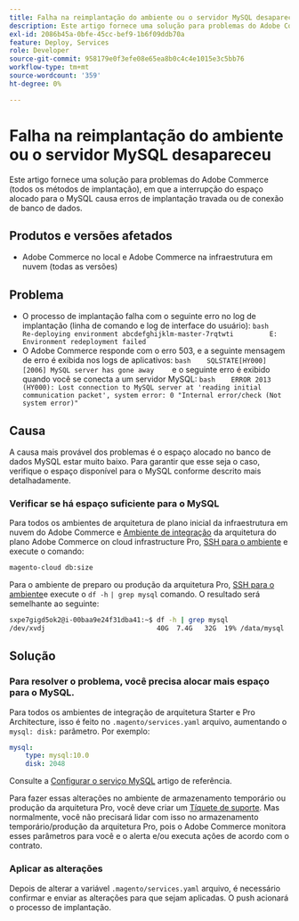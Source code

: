 ```yaml
---
title: Falha na reimplantação do ambiente ou o servidor MySQL desapareceu
description: Este artigo fornece uma solução para problemas do Adobe Commerce (todos os métodos de implantação), em que a interrupção do espaço alocado para o MySQL causa erros de implantação travada ou de conexão de banco de dados.
exl-id: 2086b45a-0bfe-45cc-bef9-1b6f09ddb70a
feature: Deploy, Services
role: Developer
source-git-commit: 958179e0f3efe08e65ea8b0c4c4e1015e3c5bb76
workflow-type: tm+mt
source-wordcount: '359'
ht-degree: 0%

---
```


# Falha na reimplantação do ambiente ou o servidor MySQL desapareceu

Este artigo fornece uma solução para problemas do Adobe Commerce (todos os métodos de implantação), em que a interrupção do espaço alocado para o MySQL causa erros de implantação travada ou de conexão de banco de dados.

## Produtos e versões afetados

* Adobe Commerce no local e Adobe Commerce na infraestrutura em nuvem (todas as versões)

## Problema

* O processo de implantação falha com o seguinte erro no log de implantação (linha de comando e log de interface do usuário):  ```bash    Re-deploying environment abcdefghijklm-master-7rqtwti         E: Environment redeployment failed    ```
* O Adobe Commerce responde com o erro 503, e a seguinte mensagem de erro é exibida nos logs de aplicativos:    ```bash    SQLSTATE[HY000] [2006] MySQL server has gone away    ```    e o seguinte erro é exibido quando você se conecta a um servidor MySQL:    ```bash    ERROR 2013 (HY000): Lost connection to MySQL server at 'reading initial communication packet', system error: 0 "Internal error/check (Not system error)"    ```

## Causa

A causa mais provável dos problemas é o espaço alocado no banco de dados MySQL estar muito baixo. Para garantir que esse seja o caso, verifique o espaço disponível para o MySQL conforme descrito mais detalhadamente.

### Verificar se há espaço suficiente para o MySQL

Para todos os ambientes de arquitetura de plano inicial da infraestrutura em nuvem do Adobe Commerce e [Ambiente de integração](/help/announcements/adobe-commerce-announcements/integration-environment-enhancement-request-pro-and-starter.md) da arquitetura do plano Adobe Commerce on cloud infrastructure Pro, [SSH para o ambiente](https://experienceleague.adobe.com/docs/commerce-cloud-service/user-guide/develop/secure-connections.html) e execute o comando:

```bash
magento-cloud db:size
```

Para o ambiente de preparo ou produção da arquitetura Pro, [SSH para o ambiente](https://experienceleague.adobe.com/docs/commerce-cloud-service/user-guide/develop/secure-connections.html)e execute o `df -h`   `| grep mysql` comando. O resultado será semelhante ao seguinte:

```bash
sxpe7gigd5ok2@i-00baa9e24f31dba41:~$ df -h | grep mysql
/dev/xvdj                            40G  7.4G   32G  19% /data/mysql
```

## Solução

### Para resolver o problema, você precisa alocar mais espaço para o MySQL.

Para todos os ambientes de integração de arquitetura Starter e Pro Architecture, isso é feito no `.magento/services.yaml` arquivo, aumentando o `mysql: disk:` parâmetro. Por exemplo:

```yaml
mysql:
    type: mysql:10.0
    disk: 2048
```

Consulte a [Configurar o serviço MySQL](https://experienceleague.adobe.com/docs/commerce-cloud-service/user-guide/configure/service/mysql.html) artigo de referência.

Para fazer essas alterações no ambiente de armazenamento temporário ou produção da arquitetura Pro, você deve criar um [Tíquete de suporte](https://support.magento.com). Mas normalmente, você não precisará lidar com isso no armazenamento temporário/produção da arquitetura Pro, pois o Adobe Commerce monitora esses parâmetros para você e o alerta e/ou executa ações de acordo com o contrato.

### Aplicar as alterações

Depois de alterar a variável `.magento/services.yaml` arquivo, é necessário confirmar e enviar as alterações para que sejam aplicadas. O push acionará o processo de implantação.
